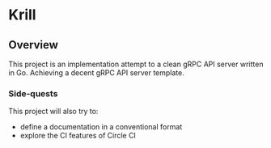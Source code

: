 # Krill

## Overview
This project is an implementation attempt to a clean gRPC API server written in Go. Achieving a decent gRPC API server template.

### Side-quests
This project will also try to:
- define a documentation in a conventional format
- explore the CI features of Circle CI

